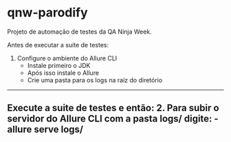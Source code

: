# qnw-parodify
Projeto de automação de testes da QA Ninja Week.

Antes de executar a suite de testes:
1. Configure o ambiente do Allure CLI
    - Instale primeiro o JDK
    - Após isso instale o Allure
    - Crie uma pasta para os logs na raíz do diretório
-------
Execute a suite de testes e então:
2. Para subir o servidor do Allure CLI com a pasta logs/ digite: 
    - **allure serve logs/**  
 --------
 
 